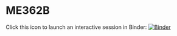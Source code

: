 # ME362B

Click this icon to launch an interactive session in Binder:
[![Binder](https://mybinder.org/badge_logo.svg)](https://mybinder.org/v2/gh/ajsusa/me362b_winter2021/main)

